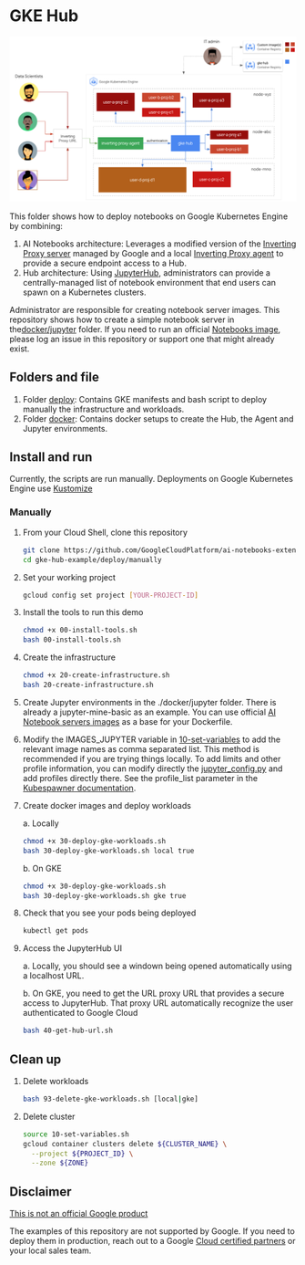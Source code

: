 # GKE Hub

![gke-hub-guide-architecture](../_images/gke-hub-guide-architecture.png)

This folder shows how to deploy notebooks on Google Kubernetes Engine by combining:

1. AI Notebooks architecture: Leverages a modified version of the [Inverting Proxy server][proxy_server] managed by Google and a local [Inverting Proxy agent][proxy_agent] to provide a secure endpoint access to a Hub.
1. Hub architecture: Using [JupyterHub][jupyterhub], administrators can provide a centrally-managed list of notebook environment that end users can spawn on a Kubernetes clusters.

Administrator are responsible for creating notebook server images. This repository shows how to create a simple notebook server in the[docker/jupyter](./docker/jupyter) folder. If you need to run an official [Notebooks image][ain], please log an issue in this repository or support one that might already exist.

## Folders and file

1. Folder [deploy](./deploy): Contains GKE manifests and bash script to deploy manually the infrastructure and workloads.
1. Folder [docker](./docker): Contains docker setups to create the Hub, the Agent and Jupyter environments.

## Install and run

Currently, the scripts are run manually. Deployments on Google Kubernetes Engine use [Kustomize][kustomize]

### Manually

1. From your Cloud Shell, clone this repository

    ```sh
    git clone https://github.com/GoogleCloudPlatform/ai-notebooks-extended.git
    cd gke-hub-example/deploy/manually
    ```

1. Set your working project

    ```sh
    gcloud config set project [YOUR-PROJECT-ID]
    ```

1. Install the tools to run this demo

    ```sh
    chmod +x 00-install-tools.sh
    bash 00-install-tools.sh
    ```

1. Create the infrastructure

    ```sh
    chmod +x 20-create-infrastructure.sh
    bash 20-create-infrastructure.sh
    ```

1. Create Jupyter environments in the ./docker/jupyter folder. There is already a jupyter-mine-basic as an example. You can use official [AI Notebook servers images][ain] as a base for your Dockerfile.

1. Modify the IMAGES_JUPYTER variable in [10-set-variables](set_variables) to add the relevant image names as comma separated list. This method is recommended if you are trying things locally. To add limits and other profile information, you can modify directly the [jupyter_config.py](jupyter_config) and add profiles directly there. See the profile_list parameter in the [Kubespawner documentation](https://jupyterhub-kubespawner.readthedocs.io/en/latest/spawner.html).

1. Create docker images and deploy workloads

    a. Locally

    ```sh
    chmod +x 30-deploy-gke-workloads.sh
    bash 30-deploy-gke-workloads.sh local true
    ```

    b. On GKE

    ```sh
    chmod +x 30-deploy-gke-workloads.sh
    bash 30-deploy-gke-workloads.sh gke true
    ```

1. Check that you see your pods being deployed

    ```sh
    kubectl get pods
    ```

1. Access the JupyterHub UI

    a. Locally, you should see a windown being opened automatically using a localhost URL.

    b. On GKE, you need to get the URL proxy URL that provides a secure access to JupyterHub. That proxy URL automatically recognize the user authenticated to Google Cloud

    ```sh
    bash 40-get-hub-url.sh
    ```

## Clean up

1. Delete workloads

    ```sh
    bash 93-delete-gke-workloads.sh [local|gke]
    ```

1. Delete cluster

    ```sh
    source 10-set-variables.sh
    gcloud container clusters delete ${CLUSTER_NAME} \
      --project ${PROJECT_ID} \
      --zone ${ZONE}
    ```


## Disclaimer

[This is not an official Google product](https://opensource.google.com/docs/releasing/publishing/#disclaimer)

The examples of this repository are not supported by Google. If you need to deploy them in production, reach out to a Google [Cloud certified partners](partners) or your local sales team.

[proxy_server]: https://github.com/google/inverting-proxy/tree/master/server
[proxy_agent]: https://github.com/google/inverting-proxy/tree/master/agent
[jupyterhub]: https://jupyter.org/hub
[ain]: https://cloud.google.com/ai-platform/deep-learning-containers/docs/choosing-container#choose_a_container_image_type
[set_variables]: .deploy/manually/10-set-variables.sh
[jupyter_config]: ./docker/jupyter_config.py
[kustomize]: https://kustomize.io/
